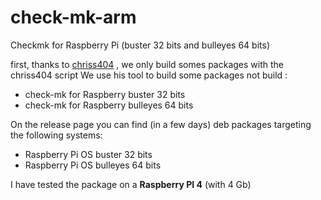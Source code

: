# check-mk-arm
Checkmk for Raspberry Pi (buster 32 bits and bulleyes 64 bits)

first, thanks to [chriss404](https://github.com/chrisss404/check-mk-arm) , we only build somes packages with the chriss404 script
We use his tool to build some packages not build :

- check-mk for Raspberry buster 32 bits 
- check-mk for Raspberry bulleyes 64 bits

On the release page you can find (in a few days) deb packages targeting the following systems:
- Raspberry Pi OS buster 32 bits
- Raspberry Pi OS bulleyes 64 bits

I have tested the package on a **Raspberry PI 4** (with 4 Gb)

